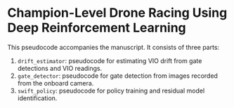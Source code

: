 # Champion-Level Drone Racing Using Deep Reinforcement Learning
This pseudocode accompanies the manuscript. It consists of three parts:

1. `drift_estimator`: pseudocode for estimating VIO drift from gate detections and VIO readings.
2. `gate_detector`: pseudocode for gate detection from images recorded from the onboard camera.
3. `swift_policy`: pseudocode for policy training and residual model identification.

